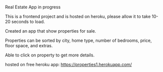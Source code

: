 Real Estate App in progress

This is a frontend project and is hosted on heroku, please allow it to take 10-20 seconds to load.

Created an app that show properties for sale.

Properties can be sorted by city, home type, number of bedrooms, price, floor space, and extras.

Able to click on property to get more details.

hosted on free heroku app: https://properties1.herokuapp.com/